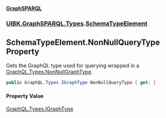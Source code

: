 #### [GraphSPARQL](./index.md 'index')
### [UIBK.GraphSPARQL.Types](./UIBK-GraphSPARQL-Types.md 'UIBK.GraphSPARQL.Types').[SchemaTypeElement](./UIBK-GraphSPARQL-Types-SchemaTypeElement.md 'UIBK.GraphSPARQL.Types.SchemaTypeElement')
## SchemaTypeElement.NonNullQueryType Property
Gets the GraphQL type used for querying wrapped in a [GraphQL.Types.NonNullGraphType](https://docs.microsoft.com/en-us/dotnet/api/GraphQL.Types.NonNullGraphType 'GraphQL.Types.NonNullGraphType').  
```csharp
public GraphQL.Types.IGraphType NonNullQueryType { get; }
```
#### Property Value
[GraphQL.Types.IGraphType](https://docs.microsoft.com/en-us/dotnet/api/GraphQL.Types.IGraphType 'GraphQL.Types.IGraphType')  
